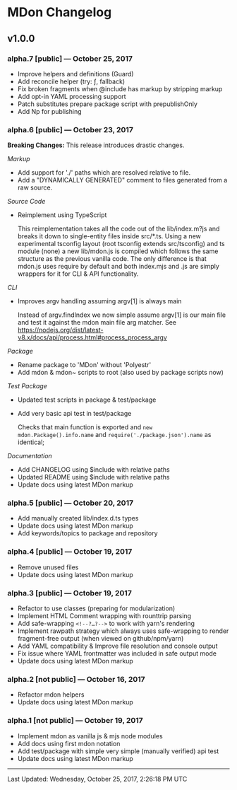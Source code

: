 <!--%docs/CHANGELOG.md%-->
<!--	*** THIS FILE IS DYNAMICALLY GENERATED ***	-->
<!--? `# ${displayName} Changelog` ?-->
# MDon Changelog
<!--?!-->
<!--? `${@include('./changelog/v1.0.0.md')}` ?-->
## v1.0.0

### alpha.7 [public] — October 25, 2017
* Improve helpers and definitions (Guard<T>)
* Add reconcile helper (try: ƒ, fallback)
* Fix broken fragments when @include has markup by stripping markup
* Add opt-in YAML processing support
* Patch substitutes prepare package script with prepublishOnly
* Add Np for publishing

### alpha.6 [public] — October 23, 2017

**Breaking Changes:** This release introduces drastic changes.

*Markup*
* Add support for './' paths which are resolved relative to file.
* Add a "DYNAMICALLY GENERATED" comment to files generated from a raw source.

*Source Code*

* Reimplement using TypeScript

  This reimplementation takes all the code out of the lib/index.m?js and breaks it down to single-entity files inside src/*.ts. Using a new experimental tsconfig layout (root tsconfig extends src/tsconfig) and ts module (none) a new lib/mdon.js is compiled which follows the same structure as the previous vanilla code. The only difference is that mdon.js uses require by default and both index.mjs and .js are simply wrappers for it for CLI & API functionality.

*CLI*

* Improves argv handling assuming argv[1] is always main

   Instead of argv.findIndex we now simple assume argv[1] is our main file and test it against the mdon main file arg matcher. See https://nodejs.org/dist/latest-v8.x/docs/api/process.html#process_process_argv

*Package*

* Rename package to 'MDon' without 'Polyestr'
* Add mdon & mdon~ scripts to root (also used by package scripts now)

*Test Package*

* Updated test scripts in package & test/package
* Add very basic api test in test/package

  Checks that main function is exported and `new mdon.Package().info.name`
  and `require('./package.json').name` as identical;

*Documentation*

* Add CHANGELOG using $include with relative paths
* Updated README using $include with relative paths
* Update docs using latest MDon markup

### alpha.5 [public] — October 20, 2017
* Add manually created lib/index.d.ts types
* Update docs using latest MDon markup
* Add keywords/topics to package and repository

### alpha.4 [public] — October 19, 2017
* Remove unused files
* Update docs using latest MDon markup

### alpha.3 [public] — October 19, 2017
* Refactor to use classes (preparing for modularization)
* Implement HTML Comment wrapping with rounttrip parsing
* Add safe-wrapping `<!--?…?-->` to work with yarn's rendering
* Implement rawpath strategy which always uses safe-wrapping to render fragment-free output (when viewed on github/npm/yarn)
* Add YAML compatibility & Improve file resolution and console output
* Fix issue where YAML frontmatter was included in safe output mode
* Update docs using latest MDon markup

### alpha.2 [not public] — October 16, 2017
* Refactor mdon helpers
* Update docs using latest MDon markup

### alpha.1 [not public] — October 19, 2017
* Implement mdon as vanilla js & mjs node modules
* Add docs using first mdon notation
* Add test/package with simple very simple (manually verified) api test
* Update docs using latest MDon markup
<!--?!-->

<!--?!?-->

---
Last Updated: Wednesday, October 25, 2017, 2:26:18 PM UTC
<!--?!-->

